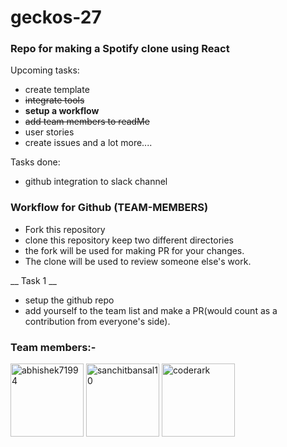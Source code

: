 # geckos-27
### Repo for making a Spotify clone using React

Upcoming tasks:

 * create template
 * ~~integrate tools~~
 * __setup a workflow__
 * ~~add team members to readMe~~
 * user stories
 * create issues and a lot more....

Tasks done:
 * github integration to slack channel

### Workflow for Github (TEAM-MEMBERS)
* Fork this repository
* clone this repository keep two different directories
* the fork will be used for making PR for your changes.
* The clone will be used to review someone else's work.


__ Task 1 __
* setup the github repo
* add yourself to the team list and make a PR(would count as a contribution from everyone's side).

### Team members:-

[<img alt="abhishek71994" src="https://avatars1.githubusercontent.com/u/8072400?v=4&s=117" width="117">](https://github.com/abhishek71994)
[<img alt="sanchitbansal10" src="https://avatars2.githubusercontent.com/u/16536741?v=4" width="117">](https://github.com/sanchitbansal10)
[<img alt="coderark" src="https://avatars1.githubusercontent.com/u/8248222?s=460&v=4" width="117">](https://github.com/coderark)